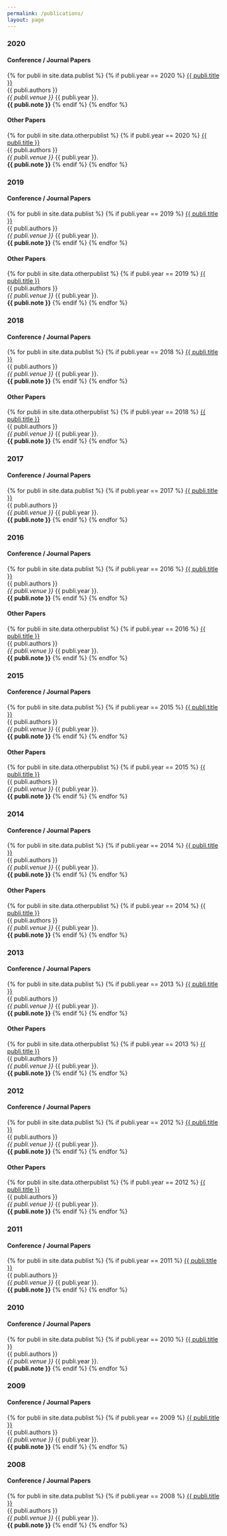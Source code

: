 ```yaml
---
permalink: /publications/
layout: page
---
```


<h3>2020</h3>

<h4> Conference / Journal Papers </h4> 

{% for publi in site.data.publist %}
{% if publi.year == 2020 %}
  <a href="{{ publi.link.url }}">{{ publi.title }}</a> <br />
  {{ publi.authors }}<br />
  <em>{{ publi.venue }}</em>&nbsp;{{ publi.year }}.<br />
  <strong>{{ publi.note }}</strong>
{% endif %}
{% endfor %}

<h4> Other Papers </h4>

{% for publi in site.data.otherpublist %}
{% if publi.year == 2020 %}
  <a href="{{ publi.link.url }}">{{ publi.title }}</a> <br />
  {{ publi.authors }}<br />
  <em>{{ publi.venue }}</em>&nbsp;{{ publi.year }}.<br />
  <strong>{{ publi.note }}</strong>
{% endif %}
{% endfor %}

<h3>2019</h3>

<h4> Conference / Journal Papers </h4> 

{% for publi in site.data.publist %}
{% if publi.year == 2019 %}
  <a href="{{ publi.link.url }}">{{ publi.title }}</a> <br />
  {{ publi.authors }}<br />
  <em>{{ publi.venue }}</em>&nbsp;{{ publi.year }}.<br />
  <strong>{{ publi.note }}</strong>
{% endif %}
{% endfor %}

<h4> Other Papers </h4>

{% for publi in site.data.otherpublist %}
{% if publi.year == 2019 %}
  <a href="{{ publi.link.url }}">{{ publi.title }}</a> <br />
  {{ publi.authors }}<br />
  <em>{{ publi.venue }}</em>&nbsp;{{ publi.year }}.<br />
  <strong>{{ publi.note }}</strong>
{% endif %}
{% endfor %}


<h3>2018</h3>

<h4> Conference / Journal Papers </h4> 

{% for publi in site.data.publist %}
{% if publi.year == 2018 %}
  <a href="{{ publi.link.url }}">{{ publi.title }}</a> <br />
  {{ publi.authors }}<br />
  <em>{{ publi.venue }}</em>&nbsp;{{ publi.year }}.<br />
  <strong>{{ publi.note }}</strong>
{% endif %}
{% endfor %}

<h4> Other Papers </h4>

{% for publi in site.data.otherpublist %}
{% if publi.year == 2018 %}
  <a href="{{ publi.link.url }}">{{ publi.title }}</a> <br />
  {{ publi.authors }}<br />
  <em>{{ publi.venue }}</em>&nbsp;{{ publi.year }}.<br />
  <strong>{{ publi.note }}</strong>
{% endif %}
{% endfor %}


<h3>2017</h3>

<h4> Conference / Journal Papers </h4> 

{% for publi in site.data.publist %}
{% if publi.year == 2017 %}
  <a href="{{ publi.link.url }}">{{ publi.title }}</a> <br />
  {{ publi.authors }}<br />
  <em>{{ publi.venue }}</em>&nbsp;{{ publi.year }}.<br />
  <strong>{{ publi.note }}</strong>
{% endif %}
{% endfor %}


<h3>2016</h3>

<h4> Conference / Journal Papers </h4> 

{% for publi in site.data.publist %}
{% if publi.year == 2016 %}
  <a href="{{ publi.link.url }}">{{ publi.title }}</a> <br />
  {{ publi.authors }}<br />
  <em>{{ publi.venue }}</em>&nbsp;{{ publi.year }}.<br />
  <strong>{{ publi.note }}</strong>
{% endif %}
{% endfor %}

<h4> Other Papers </h4>

{% for publi in site.data.otherpublist %}
{% if publi.year == 2016 %}
  <a href="{{ publi.link.url }}">{{ publi.title }}</a> <br />
  {{ publi.authors }}<br />
  <em>{{ publi.venue }}</em>&nbsp;{{ publi.year }}.<br />
  <strong>{{ publi.note }}</strong>
{% endif %}
{% endfor %}

<h3>2015</h3>

<h4> Conference / Journal Papers </h4> 

{% for publi in site.data.publist %}
{% if publi.year == 2015 %}
  <a href="{{ publi.link.url }}">{{ publi.title }}</a> <br />
  {{ publi.authors }}<br />
  <em>{{ publi.venue }}</em>&nbsp;{{ publi.year }}.<br />
  <strong>{{ publi.note }}</strong>
{% endif %}
{% endfor %}

<h4> Other Papers </h4>

{% for publi in site.data.otherpublist %}
{% if publi.year == 2015 %}
  <a href="{{ publi.link.url }}">{{ publi.title }}</a> <br />
  {{ publi.authors }}<br />
  <em>{{ publi.venue }}</em>&nbsp;{{ publi.year }}.<br />
  <strong>{{ publi.note }}</strong>
{% endif %}
{% endfor %}


<h3>2014</h3>

<h4> Conference / Journal Papers </h4> 

{% for publi in site.data.publist %}
{% if publi.year == 2014 %}
  <a href="{{ publi.link.url }}">{{ publi.title }}</a> <br />
  {{ publi.authors }}<br />
  <em>{{ publi.venue }}</em>&nbsp;{{ publi.year }}.<br />
  <strong>{{ publi.note }}</strong>
{% endif %}
{% endfor %}

<h4> Other Papers </h4>

{% for publi in site.data.otherpublist %}
{% if publi.year == 2014 %}
  <a href="{{ publi.link.url }}">{{ publi.title }}</a> <br />
  {{ publi.authors }}<br />
  <em>{{ publi.venue }}</em>&nbsp;{{ publi.year }}.<br />
  <strong>{{ publi.note }}</strong>
{% endif %}
{% endfor %}


<h3>2013</h3>

<h4> Conference / Journal Papers </h4> 

{% for publi in site.data.publist %}
{% if publi.year == 2013 %}
  <a href="{{ publi.link.url }}">{{ publi.title }}</a> <br />
  {{ publi.authors }}<br />
  <em>{{ publi.venue }}</em>&nbsp;{{ publi.year }}.<br />
  <strong>{{ publi.note }}</strong>
{% endif %}
{% endfor %}

<h4> Other Papers </h4>

{% for publi in site.data.otherpublist %}
{% if publi.year == 2013 %}
  <a href="{{ publi.link.url }}">{{ publi.title }}</a> <br />
  {{ publi.authors }}<br />
  <em>{{ publi.venue }}</em>&nbsp;{{ publi.year }}.<br />
  <strong>{{ publi.note }}</strong>
{% endif %}
{% endfor %}


<h3>2012</h3>

<h4> Conference / Journal Papers </h4> 

{% for publi in site.data.publist %}
{% if publi.year == 2012 %}
  <a href="{{ publi.link.url }}">{{ publi.title }}</a> <br />
  {{ publi.authors }}<br />
  <em>{{ publi.venue }}</em>&nbsp;{{ publi.year }}.<br />
  <strong>{{ publi.note }}</strong>
{% endif %}
{% endfor %}

<h4> Other Papers </h4>

{% for publi in site.data.otherpublist %}
{% if publi.year == 2012 %}
  <a href="{{ publi.link.url }}">{{ publi.title }}</a> <br />
  {{ publi.authors }}<br />
  <em>{{ publi.venue }}</em>&nbsp;{{ publi.year }}.<br />
  <strong>{{ publi.note }}</strong>
{% endif %}
{% endfor %}


<h3>2011</h3>

<h4> Conference / Journal Papers </h4> 

{% for publi in site.data.publist %}
{% if publi.year == 2011 %}
  <a href="{{ publi.link.url }}">{{ publi.title }}</a> <br />
  {{ publi.authors }}<br />
  <em>{{ publi.venue }}</em>&nbsp;{{ publi.year }}.<br />
  <strong>{{ publi.note }}</strong>
{% endif %}
{% endfor %}

<h3>2010</h3>

<h4> Conference / Journal Papers </h4> 

{% for publi in site.data.publist %}
{% if publi.year == 2010 %}
  <a href="{{ publi.link.url }}">{{ publi.title }}</a> <br />
  {{ publi.authors }}<br />
  <em>{{ publi.venue }}</em>&nbsp;{{ publi.year }}.<br />
  <strong>{{ publi.note }}</strong>
{% endif %}
{% endfor %}

<h3>2009</h3>

<h4> Conference / Journal Papers </h4> 

{% for publi in site.data.publist %}
{% if publi.year == 2009 %}
  <a href="{{ publi.link.url }}">{{ publi.title }}</a> <br />
  {{ publi.authors }}<br />
  <em>{{ publi.venue }}</em>&nbsp;{{ publi.year }}.<br />
  <strong>{{ publi.note }}</strong>
{% endif %}
{% endfor %}

<h3>2008</h3>

<h4> Conference / Journal Papers </h4> 

{% for publi in site.data.publist %}
{% if publi.year == 2008 %}
  <a href="{{ publi.link.url }}">{{ publi.title }}</a> <br />
  {{ publi.authors }}<br />
  <em>{{ publi.venue }}</em>&nbsp;{{ publi.year }}.<br />
  <strong>{{ publi.note }}</strong>
{% endif %}
{% endfor %}
